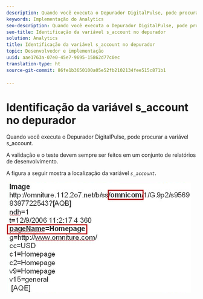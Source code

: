```yaml
---
description: Quando você executa o Depurador DigitalPulse, pode procurar a variável s_account.
keywords: Implementação do Analytics
seo-description: Quando você executa o Depurador DigitalPulse, pode procurar a variável s_account.
seo-title: Identificação da variável s_account no depurador
solution: Analytics
title: Identificação da variável s_account no depurador
topic: Desenvolvedor e implementação
uuid: aae1763a-07e0-45e7-9695-15862d77c0ec
translation-type: ht
source-git-commit: 86fe1b3650100a05e52fb2102134fee515c871b1

---
```



# Identificação da variável s_account no depurador

Quando você executa o Depurador DigitalPulse, pode procurar a variável s_account.

A validação e o teste devem sempre ser feitos em um conjunto de relatórios de desenvolvimento.

A figura a seguir mostra a localização da variável *`s_account`*.

![](assets/debugger_code.png)

